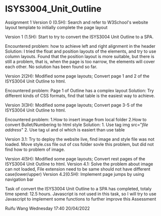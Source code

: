# ISYS3004_Unit_Outline
Assignment 1
Version 0 (0.5H):
Search and refer to W3School's website layout template to initially complete the page layout


Version 1 (1.5H):
Start to try to  convert the ISYS3004 Unit Outline to a SPA.

Encountered problem: 
      how to achieve left and right alignment in the header
Solution: 
      I tried the float and position layouts of the elements, and try to use column layouts. Found that the position layout is more suitable, but there is still a problem, that is, when the page is too narrow, the elements will cover each other. No solution has been found so far.


Version 2(2H):
Modified some page layouts; Convert page 1 and 2 of the ISYS3004 Unit Outline to html.

Encountered problem:
    Page 1 of Outline has a complex layout
Solution:
    Try different kinds of CSS formats, find that table is the easiest way to achieve.


Version 3(3H):
Modified some page layouts; Convert page 3-5 of the ISYS3004 Unit Outline to html.

  Encountered problem:
    1.How to insert image from local folder
    2.How to convert Bullet/Numbering to html style
  Solution:
    1. Use tag img src="*file address*"
    2. Use tag ul and ol which is easiert than use table
  
Version 3.1:
Try to deploy the website live, find image and style file was not loaded. Move style.css file out of css folder sovle this problem, but did not find how to problem of image.

  
Version 4(5H):
Modified some page layouts; Convert rest pages of the ISYS3004 Unit Outline to html.
Version 4.1:
Solve the problem about image can not loaded, File extension need to be same should not have different case(lower/upper)
Version 4.2(0.5H):
Implement page jumps by using navigation bar


Task of convert the ISYS3004 Unit Outline to a SPA has completed, totaly time spend: 12.5 hours.
Javascript is not used in this task, so I will try to use Javascript to implement some functions to further improve this Assessment

Ruifu Wang
Wednesday 17:40 20/04/2022
